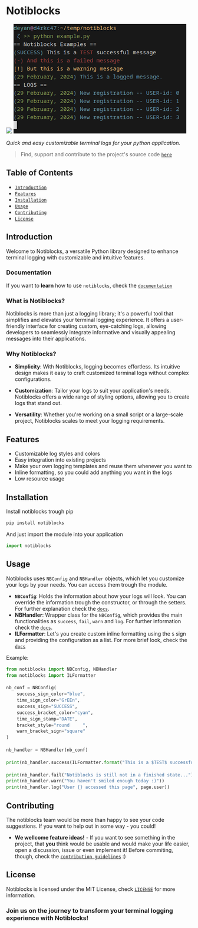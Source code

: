 # Notiblocks
<img src="https://img.shields.io/pypi/dm/notiblocks?style=for-the-badge&logo=python&logoColor=blue&label=notiblocks&labelColor=white&color=green&link=https%3A%2F%2Fpypi.org%2Fproject%2Fnotiblocks%2F"/>

<img src="docs/pics/usage_example.png" />

*Quick and easy customizable terminal logs for your python application.*
<br />
> Find, support and contribute to the project's source code [`here`](https://github.com/notiblocks/notiblocks) 

## Table of Contents

- [`Introduction`](#introduction)
- [`Features`](#features)
- [`Installation`](#installation)
- [`Usage`](#usage)
- [`Contributing`](#contributing)
- [`License`](#license)

## Introduction

Welcome to Notiblocks, a versatile Python library designed to enhance terminal logging with customizable and intuitive features.


### Documentation
If you want to **learn** how to use `notiblocks`, check the [`documentation`](https://app.gitbook.com/o/4FBvhI5UXLbq0HL9OCTS/s/z6b70RGC8WhxZqoCAV0k/)
### What is Notiblocks?

Notiblocks is more than just a logging library; it's a powerful tool that simplifies and elevates your terminal logging experience. It offers a user-friendly interface for creating custom, eye-catching logs, allowing developers to seamlessly integrate informative and visually appealing messages into their applications.

### Why Notiblocks?

- **Simplicity**: With Notiblocks, logging becomes effortless. Its intuitive design makes it easy to craft customized terminal logs without complex configurations.
  
- **Customization**: Tailor your logs to suit your application's needs. Notiblocks offers a wide range of styling options, allowing you to create logs that stand out.

- **Versatility**: Whether you're working on a small script or a large-scale project, Notiblocks scales to meet your logging requirements.

## Features

- Customizable log styles and colors
- Easy integration into existing projects
- Make your own logging templates and reuse them whenever you want to
- Inline formatting, so you could add anything you want in the logs
- Low resource usage

## Installation

Install notiblocks trough pip

```bash
pip install notiblocks
```

And just import the module into your application

```python
import notiblocks
```

## Usage
Notiblocks uses `NBConfig` and `NBHandler` objects, which let you customize your logs by your needs. You can access them trough the module.

* **`NBConfig`**: Holds the information about how your logs will look. You can override the information trough the constructor, or through the setters. For further explanation check the [`docs`](/docs/documented/nbconfig.md).
* **NBHandler**: Wrapper class for the `NBConfig`, which provides the main functionalities as `success`, `fail`, `warn` and `log`. For further information check the [`docs`](/docs/documented/nbhandler.md).
* **ILFormatter**: Let's you create custom inline formatting using the `$` sign and providing the configuration as a list. For more brief look, check the [`docs`](/docs/documented/ilformatter.md)

Example:
```python
from notiblocks import NBConfig, NBHandler
from notiblocks import ILFormatter

nb_conf = NBConfig(
    success_sign_color="blue",
    time_sign_color="GrEEn",
    success_sign="SUCCESS",
    success_bracket_color="cyan",
    time_sign_stamp="DATE",
    bracket_style="round     ",
    warn_bracket_sign="square"
)

nb_handler = NBHandler(nb_conf)

print(nb_handler.success(ILFormatter.format("This is a $TEST$ successful message", ["red"])))

print(nb_handler.fail("Notiblocks is still not in a finished state..."))
print(nb_handler.warn("You haven't smiled enough today :)"))
print(nb_handler.log("User {} accessed this page", page.user))
```

## Contributing
The notiblocks team would be more than happy to see your code suggestions. If you want to help out in some way - you could!
* **We wellcome feature ideas!** - If you want to see something in the project, that **you** think would be usable and would make your life easier, open a discussion, issue or even implement it! Before commiting, though, check the [`contribution guidelines`](/CONTRIBUTING.md) :)

## License
Notiblocks is licensed under the MIT License, check [`LICENSE`](/LICENSE) for more information.

### Join us on the journey to transform your terminal logging experience with Notiblocks!
